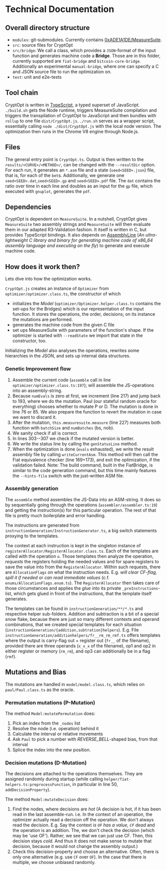 # Technical Documentation

## Overall directory structure

- `modules`: git-submodules. Currently contains [0xADE1A1DE/MeasureSuite](https://github.com/0xADE1A1DE/MeasureSuite).
- `src`: source files for CryptOpt
- `src/bridge`: We call a class, which provides a `JSON`-format of the input function and generates machine code a **Bridge**. Those are in this folder, currently supported are `fiat-bridge` and `bitcoin-core-bridge`. Additionally an experimental `manual-bridge`, where one can specify a C and JSON source file to run the optimization on.
- `test`: unit and e2e-tests

## Tool chain

CryptOpt is written in [TypeScript](https://www.typescriptlang.org/), a typed superset of JavaScript.
`./build.sh` gets the Node runtime, triggers MeasureSuite compilation and triggers the transpilation of CryptOpt to JavaScript and then bundles with `rollup` to one file `dist/CryptOpt.js`.
`./run.sh` serves as a wrapper script, essentially calling `node ./dist/CryptOpt.js` with the local node version.
The optimization then runs in the Chrome V8 engine through Node.js.

## Files

The general entry point is `CryptOpt.ts`.
Output is then written to the `results/<CURVE>/<METHOD>/`, can be changed with the `--resultDir` option.
For each run, it generates an `*.asm` file and a state (`seed<SEED>.json`) file, that is, for each of the `bet`s.
Additionally, we generate one `seed<SEED>.dat`,`seed<SEED>.gp` and `seed<SEED>.pdf` file.
The `dat` contains the ratio over time in each line and doubles as an input for the `gp` file, which executed with `gnuplot`, generates the `pdf`.

## Dependencies

CryptOpt is dependent on `MeasureSuite`. In a nutshell, CryptOpt gives `MeasureSuite` two assembly strings and `MeasureSuite` will then evaluate them in our adapted R3-Validation fashion.
It itself is written in C, but provides TypeScript bindings.
It also depends on [AssemblyLine](https://github.com/0XADE1A1DE/Assemblyline) (*An ultra-lightweight C library and binary for generating machine code of x86_64 assembly language and executing on the fly*) to generate and execute machine code.

## How does it work then?

Lets dive into how the optimization works.

`CryptOpt.js` creates an instance of `Optimizer` from `optimizer/optimizer.class.ts`, the constructor of which 
- initializes the *Model* (`optimizer/Optimizer.helper.class.ts` contains the set-ups for the Bridges) which is our representation of the input function. It stores the operations, the order, decisions; on its instance the mutations are performed.
- generates the machine code from the given C file
- set ups MeasureSuite with parameters of the function's shape.
If the optimizer is started with `--readState` we import that state in the constructor, too.

Initializing the *Model* also analyses the operations, rewrites some hierarchies in the JSON, and sets up internal data structures.

### Genetic Improvement flow

1. Assemble the current code (`assemble` call in line `optimizer/optimizer.class.ts:197`); will assemble the JS-operations into an assembly-string.
1. Because `numEvals` is zero at first, we increment (line 217) and jump back to 193, where we do the mutation. Paul (our stateful random oracle for everything) chooses whether to mutate P or D. The mutation is done in line 76 or 85. We also prepare the function to revert the mutation in case we want to discard it.
1. After the mutation, `this.measuresuite.measure` (line 227) measures both function with `batchSize` and `numBatches` (bs, nob).
1. We sanity check if all is correct.
1. In lines 303--307 we check if the mutated version is better.
1. We write the status line by calling the `genStatusLine` method.
1. When the optimization is done (`evals` exhausted), we write the result assembly file by calling `writeCurrentAsm`. This method will then call the Fiat equivalence checker (line 169+173), and exit the optimization, if the validation failed. Note: The build command, built in the FiatBridge, is similar to the code generation command, but this time mainly features the `--hints-file` switch with the just-written ASM file.


### Assembly generation

The `assemble` method assembles the JS-Data into an ASM-string.
It does so by sequentially going through the operations (`assembler/assembler.ts:19`) and getting the instruction(s) for this particular operation.
The rest of that file is pretty much boilerplate and error handling.

The instructions are generated from `instructionGeneration/InstructionGenerator.ts`, a big switch statements proxying to the templates.

The context at each instruction is kept in the singleton instance of `registerAllocator/RegisterAllocator.class.ts`. Each of the templates are called with the operation `o`.
Those templates then analyze the operation, *requests* the registers holding the needed values and for spare registers to save the value into from the `RegisterAllocator`.
Within such requests, there are `AllocationFlags` on what the instruction needs. E.g. *will clear CF-flag, spill it if needed* or *can read immediate values* (c.f. `enums/AllocationFlags.enum.ts`).
The `RegisterAllocator` then takes care of those circumstances and applies the *glue* into its private `_preInstructions`-list, which gets glued in front of the instructions, that the template itself generates.

The templates can be found in `instructionGeneration/**/*.ts` and respective helper sub-folders.
Addition and subtraction is a bit of a special snow flake, because there are just so many different contexts and operand combinations, that we created special templates for each situation (`instructionGeneration/{addition,subtration}helpers`). 
E.g. File `instructionGeneration/additionhelpers/fr__rm_rm_rmf.ts` offers templates where the output is carry-flag out + register out (`fr__` of the filename), provided there are three operands (`x_x_x` of the filename), op1 and op2 in either register or memory (`rm_rm`), and op3 can additionally be in a flag (`rmf`).

## Mutations and Bias

The mutations are handled in `model/model.class.ts`, which relies on `paul/Paul.class.ts` as the oracle.

### Permutation mutations (P-Mutation)

The method `Model:mutatePermutation` does:

1. Pick an index from the `_nodes` list
1. Resolve the node (i.e. operation) behind it
1. Calculate the interval or relative movements
1. Ask `Paul` to pick a number with *REVERSE_BELL*-shaped bias, from that interval
1. Splice the index into the new position.

### Decision mutations (D-Mutation)

The decisions are attached to the operations themselves.
They are assigned randomly during startup (while calling `helper/fiat-helpers.ts:preprocessFunction`, in particular in line 50, `addDecisionProperty`).

The method `Model:mutateDecision` does:

1. Find the nodes, where decisions are *hot* (A decision is hot, if it has been read in the last assemble-run. i.e. In the context of an operation, the optimizer actually read a decision off the operation. We don't always read the decision. E.g. Say the context *is `OF` has a value, `CF` dead* and the operation is an addition. The, we don't check the decision (which may be 'use OF'). Rather, we see that we can just use CF. Then, this decision stays *cold*. And thus it does not make sense to mutate that decision, because it would not change the assembly output.)
1. Check this decision-property and choose an alternative. Often, there is only one alternative (e.g. use `CF` over `OF`). In the case that there is multiple, we choose unbiased randomly.

